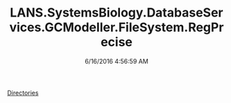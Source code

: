 ﻿---
title: LANS.SystemsBiology.DatabaseServices.GCModeller.FileSystem.RegPrecise
date: 6/16/2016 4:56:59 AM
---

[Directories](T-LANS.SystemsBiology.DatabaseServices.GCModeller.FileSystem.RegPrecise.Directories.html)
